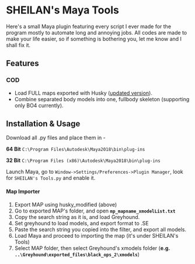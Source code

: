 # SHEILAN's Maya Tools
Here's a small Maya plugin featuring every script I ever made for the program mostly to automate long and annoying jobs.
All codes are made to make your life easier, so if something is bothering you, let me know and I shall fix it.


## Features

### COD
* Load FULL maps exported with Husky ([updated version](https://github.com/sheilan102/husky_modified)).
* Combine separated body models into one, fullbody skeleton (supporting only BO4 currently).



## Installation & Usage

Download all .py files and place them in -

**64 Bit** `C:\Program Files\Autodesk\Maya2018\bin\plug-ins`

**32 Bit** `C:\Program Files (x86)\Autodesk\Maya2018\bin\plug-ins`

Launch Maya, go to `Window->Settings/Preferences->Plugin Manager`, look for `SHEILAN's Tools.py` and enable it.


#### Map Importer

1. Export MAP using husky_modified (above)
2. Go to exported MAP's folder, and open **`mp_mapname_xmodelList.txt`**
3. Copy the search string as it is, and load Greyhound.
5. Set greyhound to load models, and export format to .SE
6. Paste the search string you copied into the filter, and export all models.
7. Load Maya and proceed to importing the map (it's under SHEILAN's Tools)
8. Select MAP folder, then select Greyhound's xmodels folder (**e.g. `..\Greyhound\exported_files\black_ops_2\xmodels`**)
